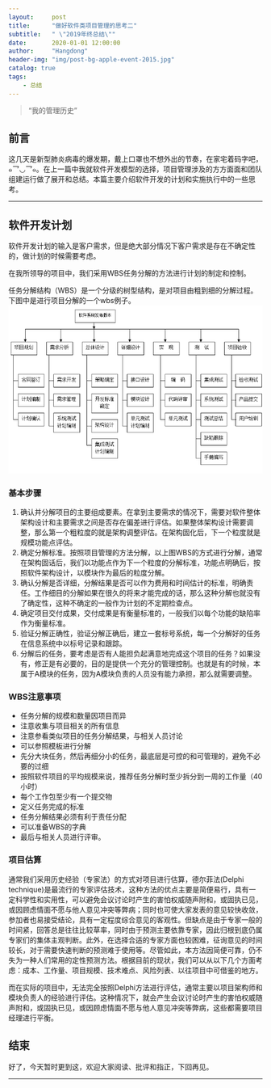 ```yaml
---
layout:     post
title:      "做好软件类项目管理的思考二"
subtitle:   " \"2019年终总结\""
date:       2020-01-01 12:00:00
author:     "Hangdong"
header-img: "img/post-bg-apple-event-2015.jpg"
catalog: true
tags:
    - 总结
---
```


> “我的管理历史”


## 前言

这几天是新型肺炎病毒的爆发期，戴上口罩也不想外出的节奏，在家宅着码字吧，๑乛◡乛๑。在上一篇中我就软件开发模型的选择，项目管理涉及的方方面面和团队组建运行做了展开和总结。本篇主要介绍软件开发的计划和实施执行中的一些思考。

---
## 软件开发计划
软件开发计划的输入是客户需求，但是绝大部分情况下客户需求是存在不确定性的，做计划的时候需要考虑。

在我所领导的项目中，我们采用WBS任务分解的方法进行计划的制定和控制。

任务分解结构（WBS）是一个分级的树型结构，是对项目由粗到细的分解过程。下图中是进行项目分解的一个wbs例子。
![](/img/in-post/post-manage/wbs.png)

### 基本步骤
1. 确认并分解项目的主要组成要素。在拿到主要需求的情况下，需要对软件整体架构设计和主要需求之间是否存在偏差进行评估。如果整体架构设计需要调整，那么第一个粗粒度的就是架构调整评估。在架构固化后，下一个粒度就是规模功能点评估。
2. 确定分解标准。按照项目管理的方法分解，以上图WBS的方式进行分解，通常在架构固话后，我们以功能点作为下一个粒度的分解标准，功能点明确后，按照软件架构设计，以模块作为最后的粒度分解。
3. 确认分解是否详细，分解结果是否可以作为费用和时间估计的标准，明确责任。工作细目的分解如果在很久的将来才能完成的话，那么这种分解也就没有了确定性，这种不确定的一般作为计划的不定期检查点。
4. 确定项目交付成果，交付成果是有衡量标准的，一般我们以每个功能的缺陷率作为衡量标准。
5. 验证分解正确性，验证分解正确后，建立一套标号系统，每一个分解好的任务在信息系统中以标号记录和跟踪。
6. 分解后的任务，要考虑是否有人能担负起满意地完成这个项目的任务？如果没有，修正是有必要的，目的是提供一个充分的管理控制。也就是有的时候，本属于A模块的任务，因为A模块负责的人员没有能力承担，那么就需要调整。

### WBS注意事项
- 任务分解的规模和数量因项目而异
- 注意收集与项目相关的所有信息
- 注意参看类似项目的任务分解结果，与相关人员讨论
- 可以参照模板进行分解
- 先分大块任务，然后再细分小的任务，最底层是可控的和可管理的，避免不必要的过细
- 按照软件项目的平均规模来说，推荐任务分解时至少拆分到一周的工作量（40小时）
- 每个工作包至少有一个提交物
- 定义任务完成的标准
- 任务分解结果必须有利于责任分配
- 可以准备WBS的字典
- 最后与相关人员进行评审。

### 项目估算
通常我们采用历史经验（专家法）的方式对项目进行估算，德尔菲法(Delphi technique)是最流行的专家评估技术，这种方法的优点主要是简便易行，具有一定科学性和实用性，可以避免会议讨论时产生的害怕权威随声附和，或固执已见，或因顾虑情面不愿与他人意见冲突等弊病；同时也可使大家发表的意见较快收敛，参加者也易接受结论，具有一定程度综合意见的客观性。但缺点是由于专家一般的时间紧，回答总是往往比较草率，同时由于预测主要依靠专家，因此归根到底仍属专家们的集体主观判断。此外，在选择合适的专家方面也较困难，征询意见的时间较长，对于需要快速判断的预测难于使用等。尽管如此，本方法因简便可靠，仍不失为一种人们常用的定性预测方法。根据目前的现状，我们可以从以下几个方面考虑：成本、工作量、项目规模、技术难点、风险列表、以往项目中可借鉴的地方。					

而在实际的项目中，无法完全按照Delphi方法进行评估，通常主要以项目架构师和模块负责人的经验进行评估。这种情况下，就会产生会议讨论时产生的害怕权威随声附和，或固执已见，或因顾虑情面不愿与他人意见冲突等弊病，这些都需要项目经理进行平衡。

## 结束
好了，今天暂时更到这，欢迎大家阅读、批评和指正，下回再见。

---